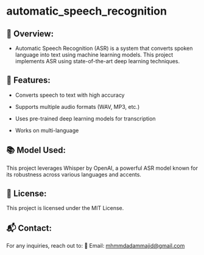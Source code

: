 # automatic_speech_recognition

## 📌 Overview:

- Automatic Speech Recognition (ASR) is a system that converts spoken language into text using machine learning models. This project implements ASR using state-of-the-art deep learning techniques.

## 🚀 Features:

- Converts speech to text with high accuracy

- Supports multiple audio formats (WAV, MP3, etc.)

- Uses pre-trained deep learning models for transcription

- Works on multi-language 

## 📚 Model Used:

This project leverages Whisper by OpenAI, a powerful ASR model known for its robustness across various languages and accents.

## 📝 License:

This project is licensed under the MIT License.

## 📬 Contact:

For any inquiries, reach out to:
📧 Email: mhmmdadammajid@gmail.com
